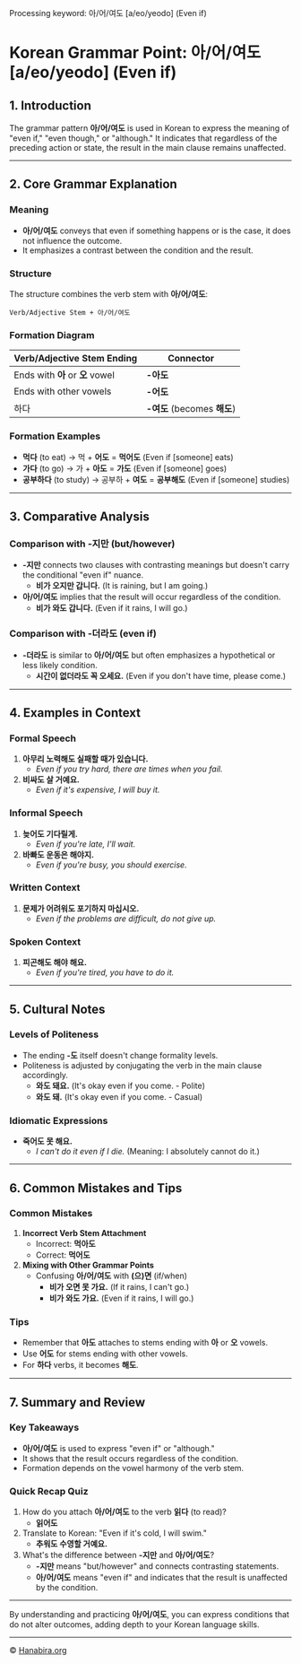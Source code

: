 Processing keyword: 아/어/여도 [a/eo/yeodo] (Even if)
# Korean Grammar Point: 아/어/여도 [a/eo/yeodo] (Even if)

## 1. Introduction
The grammar pattern **아/어/여도** is used in Korean to express the meaning of "even if," "even though," or "although." It indicates that regardless of the preceding action or state, the result in the main clause remains unaffected.

---
## 2. Core Grammar Explanation
### Meaning
- **아/어/여도** conveys that even if something happens or is the case, it does not influence the outcome.
- It emphasizes a contrast between the condition and the result.
### Structure
The structure combines the verb stem with **아/어/여도**:
```
Verb/Adjective Stem + 아/어/여도
```
### Formation Diagram
| Verb/Adjective Stem Ending | Connector |
|----------------------------|-----------|
| Ends with **아** or **오** vowel | **-아도** |
| Ends with other vowels     | **-어도** |
| 하다                        | **-여도** (becomes **해도**) |
### Formation Examples
- **먹다** (to eat) → 먹 + **어도** = **먹어도** (Even if [someone] eats)
- **가다** (to go) → 가 + **아도** = **가도** (Even if [someone] goes)
- **공부하다** (to study) → 공부하 + **여도** = **공부해도** (Even if [someone] studies)
---
## 3. Comparative Analysis
### Comparison with **-지만** (but/however)
- **-지만** connects two clauses with contrasting meanings but doesn't carry the conditional "even if" nuance.
  - **비가 오지만 갑니다.** (It is raining, but I am going.)
- **아/어/여도** implies that the result will occur regardless of the condition.
  - **비가 와도 갑니다.** (Even if it rains, I will go.)
### Comparison with **-더라도** (even if)
- **-더라도** is similar to **아/어/여도** but often emphasizes a hypothetical or less likely condition.
  - **시간이 없더라도 꼭 오세요.** (Even if you don't have time, please come.)
---
## 4. Examples in Context
### Formal Speech
1. **아무리 노력해도 실패할 때가 있습니다.**
   - *Even if you try hard, there are times when you fail.*
2. **비싸도 살 거예요.**
   - *Even if it's expensive, I will buy it.*
### Informal Speech
1. **늦어도 기다릴게.**
   - *Even if you're late, I'll wait.*
2. **바빠도 운동은 해야지.**
   - *Even if you're busy, you should exercise.*
### Written Context
1. **문제가 어려워도 포기하지 마십시오.**
   - *Even if the problems are difficult, do not give up.*
### Spoken Context
1. **피곤해도 해야 해요.**
   - *Even if you're tired, you have to do it.*
---
## 5. Cultural Notes
### Levels of Politeness
- The ending **-도** itself doesn't change formality levels.
- Politeness is adjusted by conjugating the verb in the main clause accordingly.
  - **와도 돼요.** (It's okay even if you come. - Polite)
  - **와도 돼.** (It's okay even if you come. - Casual)
### Idiomatic Expressions
- **죽어도 못 해요.**
  - *I can't do it even if I die.* (Meaning: I absolutely cannot do it.)
---
## 6. Common Mistakes and Tips
### Common Mistakes
1. **Incorrect Verb Stem Attachment**
   - Incorrect: **먹아도**
   - Correct: **먹어도**
2. **Mixing with Other Grammar Points**
   - Confusing **아/어/여도** with **(으)면** (if/when)
     - **비가 오면 못 가요.** (If it rains, I can't go.)
     - **비가 와도 가요.** (Even if it rains, I will go.)
### Tips
- Remember that **아도** attaches to stems ending with **아** or **오** vowels.
- Use **어도** for stems ending with other vowels.
- For **하다** verbs, it becomes **해도**.
---
## 7. Summary and Review
### Key Takeaways
- **아/어/여도** is used to express "even if" or "although."
- It shows that the result occurs regardless of the condition.
- Formation depends on the vowel harmony of the verb stem.
### Quick Recap Quiz
1. How do you attach **아/어/여도** to the verb **읽다** (to read)?
   - **읽어도**
2. Translate to Korean: "Even if it's cold, I will swim."
   - **추워도 수영할 거예요.**
3. What's the difference between **-지만** and **아/어/여도**?
   - **-지만** means "but/however" and connects contrasting statements.
   - **아/어/여도** means "even if" and indicates that the result is unaffected by the condition.
---
By understanding and practicing **아/어/여도**, you can express conditions that do not alter outcomes, adding depth to your Korean language skills.

---
© [Hanabira.org](https://hanabira.org)
